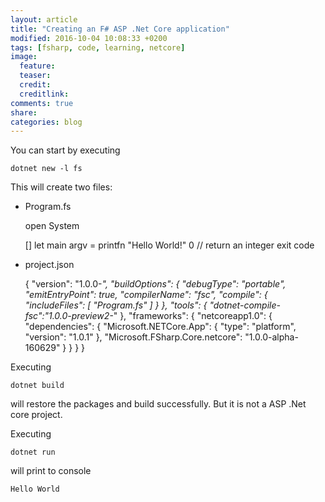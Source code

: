 ```yaml
---
layout: article
title: "Creating an F# ASP .Net Core application"
modified: 2016-10-04 10:08:33 +0200
tags: [fsharp, code, learning, netcore]
image:
  feature:
  teaser:
  credit:
  creditlink:
comments: true
share:
categories: blog
---
```


You can start by executing

    dotnet new -l fs

This will create two files:

* Program.fs


    open System
    
    [<EntryPoint>]
    let main argv = 
        printfn "Hello World!"
        0 // return an integer exit code


* project.json


    {
      "version": "1.0.0-*",
      "buildOptions": {
        "debugType": "portable",
        "emitEntryPoint": true,
        "compilerName": "fsc",
        "compile": {
          "includeFiles": [
            "Program.fs"
          ]
        }
      },
      "tools": {
        "dotnet-compile-fsc":"1.0.0-preview2-*"
      },
      "frameworks": {
        "netcoreapp1.0": {
          "dependencies": {
            "Microsoft.NETCore.App": {
              "type": "platform",
              "version": "1.0.1"
            },
            "Microsoft.FSharp.Core.netcore": "1.0.0-alpha-160629"
          }
        }
      }
    }


Executing

    dotnet build

will restore the packages and build successfully. But it is not a ASP .Net core project.

Executing

    dotnet run

will print to console

    Hello World